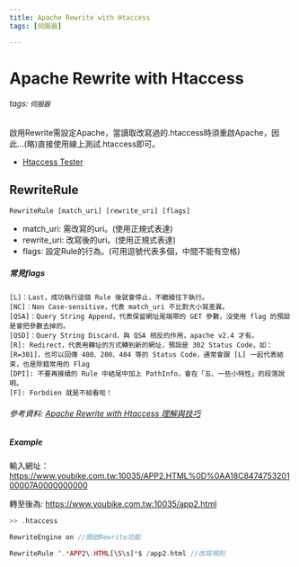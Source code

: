 ```yaml
---
title: Apache Rewrite with Htaccess
tags: [伺服器]

---
```


# Apache Rewrite with Htaccess
###### tags: `伺服器`
啟用Rewrite需設定Apache，當讀取改寫過的.htaccess時須重啟Apache，因此...(略)直接使用線上測試.htaccess即可。
- [Htaccess Tester](https://htaccess.madewithlove.be/)

## RewriteRule
`RewriteRule [match_uri] [rewrite_uri] [flags]`

- match_uri: 需改寫的uri。(使用正規式表達)
- rewrite_uri: 改寫後的uri。(使用正規式表達)
- flags: 設定Rule的行為。(可用逗號代表多個，中間不能有空格)

##### 常見flags
```
[L]：Last，成功執行這個 Rule 後就會停止，不繼續往下執行。
[NC]：Non Case-sensitive，代表 match_uri 不比對大小寫差異。
[QSA]：Query String Append，代表保留網址尾端帶的 GET 參數，沒使用 flag 的預設是會把參數去掉的。
[QSD]：Query String Discard，與 QSA 相反的作用，apache v2.4 才有。
[R]: Redirect，代表用轉址的方式轉到新的網址，預設是 302 Status Code，如：[R=301]，也可以回傳 400、200、404 等的 Status Code，通常會跟 [L] 一起代表結束，也是除錯常用的 Flag
[DPI]: 不要再接續的 Rule 中結尾中加上 PathInfo，會在「五、一些小特性」的段落說明。
[F]: Forbdien 就是不給看啦！
```
###### 參考資料: [Apache Rewrite with Htaccess 理解與技巧](https://medium.com/@awonwon/htaccess-with-rewrite-3dba066aff11)
##### Example
輸入網址：
https://www.youbike.com.tw:10035/APP2.HTML%0D%0AA18C847475320100007A0000000000

轉至後為:
https://www.youbike.com.tw:10035/app2.html

``` php
>> .htaccess

RewriteEngine on //開啟Rewrite功能

RewriteRule ^.*APP2\.HTML[\S\s]*$ /app2.html //改寫規則

```